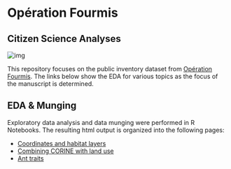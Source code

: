 # Opération Fourmis
## Citizen Science Analyses

![img](https://wp.unil.ch/fourmisvaud/files/2019/03/Titre_OrangeViolet.png)

This repository focuses on the public inventory dataset from [Opération Fourmis](https://wp.unil.ch/fourmisvaud/). The links below show the EDA for various topics as the focus of the manuscript is determined.  




## EDA & Munging  

Exploratory data analysis and data munging were performed in R Notebooks. The resulting html output is organized into the following pages:  

- [Coordinates and habitat layers](00_eda-1-coord-habitat.html)  
- [Combining CORINE with land use](00_eda-2-CORINE-VD.html)  
- [Ant traits](00_eda-3-traits.html)  



